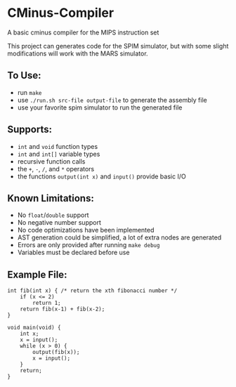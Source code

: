 # CMinus-Compiler
A basic cminus compiler for the MIPS instruction set

This project can generates code for the SPIM simulator, but with some slight modifications will work with the MARS simulator. 

## To Use:
- run `make`
- use `./run.sh src-file output-file` to generate the assembly file
- use your favorite spim simulator to run the generated file 

## Supports:
- `int` and `void` function types
- `int` and `int[]` variable types
- recursive function calls
- the `+`, `-`, `/`, and `*` operators
- the functions `output(int x)` and `input()` provide basic I/O 

## Known Limitations:
- No `float`/`double` support
- No negative number support
- No code optimizations have been implemented
- AST generation could be simplified, a lot of extra nodes are generated
- Errors are only provided after running `make debug`
- Variables must be declared before use

## Example File:

```
int fib(int x) { /* return the xth fibonacci number */
    if (x <= 2)
        return 1;
    return fib(x-1) + fib(x-2);
}

void main(void) {
    int x;
    x = input();
    while (x > 0) {
        output(fib(x));
        x = input();
    }
    return;
}
```
  
